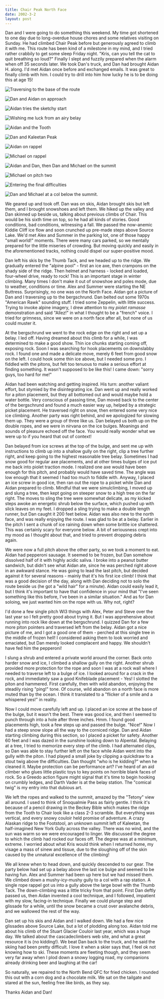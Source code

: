 ```yaml
---
title: Chair Peak North Face
date: 2002-3-2
layout: post
---
```


Dan and I were going to do something this weekend. My time got
shortened to one day due to long-overdue house chores and some
relatives visiting on Sunday. He had climbed Chair Peak before but
generously agreed to climb it with me. This route has been kind of a
milestone in my mind, and I tried rather crabbily to get some sleep
Friday night. "Kris, can you tell the cat to quit breathing so loud?"
Finally I slept and fuzzily prepared when the alarm when off 35
seconds later.  We took Dan's truck, and Dan had brought Aidan
H. along. I'd met Aidan once before and exchanged emails. It was great
to finally climb with him. I could try to drill into him how lucky he
is to be doing this at age 15!


![Traversing to the base of the route](images/articles/trips/2002/travstart.jpg)

![Dan and Aidan on approach](images/articles/trips/2002/onapproach.jpg)


![Aidan tries the sketchy start](images/articles/trips/2002/aidanlead.jpg)

![Wishing me luck from an airy belay](images/articles/trips/2002/cstpitch3.jpg)


![Aidan and the Tooth](images/articles/trips/2002/aidantop.jpg)


![Dan and Kaleetan Peak](images/articles/trips/2002/dantop.jpg)

![Aidan on rappel](images/articles/trips/2002/aidanrap.jpg)

![Michael on rappel](images/articles/trips/2002/rapgully.jpg)


![Aidan and Dan, then Dan and Michael on the summit](images/articles/trips/2002/summit.jpg)


![Michael on pitch two](images/articles/trips/2002/midpit.jpg)


![Entering the final difficulties](images/articles/trips/2002/lastpit.jpg)


![Dan and Michael at a col below the summit.](images/articles/trips/2002/atcol.jpg)


We geared up and took off. Dan was on skis, Aidan brought skis but
left them, and I brought snowshoes and left them. We hiked up the
valley and Dan skinned up beside us, talking about previous climbs of
Chair. This would be his sixth time on top, so he had all kinds of
stories. Good conditions, bad conditions, witnessing a fall. We passed
the now-anemic Kiddie Cliff ice flow and soon crunched up pre-made
steps above Source Lake. We'd met Alex and Summer in the parking lot,
one of those happy "small world!" moments. There were many cars
parked, so we mentally prepared for the little miseries of
crowding. But moving quickly and easily in the aforementioned tracks,
nothing could dispel our super-positive mood.


Dan left his skis by the Thumb Tack, and we headed up to the ridge. We
gradually entered the "alpine pool" - first an ice axe, then crampons
on the shady side of the ridge. Then helmet and harness - locked and
loaded, four-wheel drive, ready to rock! This is an important stage in
winter climbing. Many times I don't make it out of snowshoe and poles
mode, due to weather, conditions or time. Alex and Summer were
starting the NE Buttress. Surprisingly, no one was on the North Face.
Aidan got a picture of Dan and I traversing up to the bergschrund. Dan
belted out some 1970s "American Rawk" sounding stuff. I tried some
Zeppelin, with little success.  Trying to invoke alpine imagery, I
drew attention to my *piolet ramasse* demonstration and said "Allez!" in
what I thought to be a "french" voice. I tried for grimness, since we
were on a north face after all, but none of us could muster it.


At the bergschrund we went to the rock edge on the right and set up a
belay. I led off. Having dreamed about this climb for a while, I was
determined to make a good show.  Thin ice chunks starting coming off,
exposing rock. Soon I was searching for hook placements on downslabby
rock. I found one and made a delicate move, merely 6 feet from good
snow on the left. I could hook some thin ice above, but I needed some
pro. I fiddled with the pitons, but felt too tenuous to make a serious
effort at finding something. It wasn't supposed to be like this! I
came down: "sorry guys, too hard for me!"


Aidan had been watching and getting inspired. His turn: another
valiant effort, but stymied by the disintegrating ice. Dan went up and
really worked for a piton placement, but they all bottomed out and
would maybe hold a water bottle. Very conscious of passing time, Dan
moved back to the center of the bergschrund and found a much easier
way up, helped by a strategic picket placement. He traversed right on
snow, then entered some very nice ice climbing.  Another party was
right behind, and we apologized for slowing them up. They were a group
of three like us. Dan belayed us both up on the double ropes, and we
were in nirvana on the ice bulges. Moanings and sounds of pleasure
echoed off the face. You would really wonder what we were up to if you
heard that out of context!



Dan belayed from ice screws at the top of the bulge, and sent me up
with instructions to climb up into a shallow gully on the right, clip
a tree further right, and keep going to the highest reasonable tree
belay. Sometimes I had snow good for regular axe placements, and at
other times bulges of ice put me back into piolet traction mode. I
realized one axe would have been enough for this pitch, and probably
would have saved time. The angle was low enough that it seemed I had
too much to fiddle with. Anyway, I placed an ice screw in good ice,
then ran out the rope to a picket while Dan and Aidan prepared to
climb.  Mindful that we were simulclimbing, I moved up and slung a
tree, then kept going on steeper snow to a high tree on the far
right. The moves to sling the tree were somewhat delicate, as my
kicked steps awoke an energetic shrub below the surface, which pushed
up with slick leaves on my feet. I dropped a sling trying to make a
double length runner, but Dan caught it 200 feet below. Aidan was also
new to the north face, and was really enjoying the route.  I was glad
to be at a belay. Earlier in the pitch I sent a chunk of ice raining
down when some brittle ice shattered. This was certainly scary for
everyone below. A bit of seriousness crept into my mood as I thought
about that, and tried to prevent dropping debris again.


We were now a full pitch above the other party, so we took a moment to
eat. Aidan had pepperoni sausage. It seemed to be frozen, but Dan
somehow dissolved half of it with highly acidic saliva. I broke into a
peanut butter sandwich, but didn't see what Aidan ate, since he was
perched right above in an awkward stance. He was going to lead the
last pitch, but decided against it for several reasons - mainly that
it's his first ice climb! I think that was a good decision of the day,
along with Dan deciding not to solo the route beside us (he got a
"wild hair" for a minute). Aidan could easily lead it, but I think
it's important to have that confidence in your mind that "I've seen
something like this before, I've been in a similar situation." And as
for Dan soloing, we just wanted him on the rope with us. Why not,
right?


I'd done a few single pitch WI3 things with Alex, Peter and Steve over
the last year so I felt pretty good about trying it. But I was
apprehensive about running into rock like down at the bergschrund. I
quizzed Dan for a few more piton pointers and traversed left from the
belay. Aidan got a nice picture of me, and I got a good one of them -
perched at this single tree in the middle of frozen hell! I considered
asking them to look worried and emaciated, but Dan merely looked
complacent and happy. We shouldn't have fed him the pepperoni!


I slung a shrub and entered a private world around the corner. Back
onto harder snow and ice, I climbed a shallow gully on the
right. Another shrub provided more protection for the rope and soon I
was at a rock wall where I needed to traverse left to a bulge of
ice. I looked around for a crack in the rock, and immediately saw a
good Knifeblade placement - Yes! I slotted the piton and
hammered. First carefully, then with wild abandon, enjoying the
steadily rising "ping!" tone. Of course, wild abandon on a north face
is more muted than by the ocean. I think it translated to a "flicker
of a smile and a whispered yes!" in reality.


Now I could move carefully left and up. I placed an ice screw at the
base of the bulge, but it wasn't the best. There was good ice, and
then I seemed to punch through into a hole after three inches. Hmm. I
found good placements high, took a few steps up and passed the
bulge. "Nice!" Now I had a steep snow slope all the way to the
corniced ridge. Dan and Aidan starting climbing during this section,
so I placed a picket for safety. Another 60 feet and I was dazed in
the sunshine looking down to Alpental.  Belaying at a tree, I tried to
memorize every step of the climb. I had alternated clips, so Dan was
able to stay further left on the face while Aidan went into the gully
with the piton. I had played a small joke by clipping a quickdraw to a
stout twig above the difficulties. Dan thought "who is he kidding?"
when he cleaned it. Maybe protection can be performance art? I've
heard of an aid climber who glues little plastic toys to key points on
horrible blank faces of rock. So a Greedo action figure might signal
that it's time to begin hooking on crumbly ledges, and Darth Vader is
at the belay station. The "comical twig" is my entry into that dubious
art.


We left the ropes and walked to the summit, amazed by the "Tetony"
view all around. I used to think of Snoqualmie Pass as fairly
gentle. I think it's because of a pencil drawing in the Beckey Bible
which makes the ridge from the Tooth to Chair look like a class 2-3
scramble. But everything was vertical, and every snowy couloir held
promise of adventure. A crazy Alaskan ridge to the Footstool, an
unknown summit left of Kaleetan, the half-imagined New York Gully
across the valley. There was no wind, and the sun was warm so we were
encouraged to linger. We discussed the degree to which the climb had
rocked our faces off. The degree was at a minimum, extreme. I worried
about what Kris would think when I returned home, my visage a mass of
sinew and tissue, due to the sloughing off of the skin caused by the
unnatural excellence of the climbing!


We all knew when to head down, and quickly descended to our gear. The
party below had set up a belay above the last ice bulge and seemed to
be having fun. Alex and Summer had been up here but we had missed
them. We climbed down a mushy-icy-mushy gully to a col with a rap
station. A single rope rappel got us into a gully above the large bowl
with the Thumb Tack. The down-climbing was a little tricky from that
point. First Dan deftly passed us, then Aidan invented a cool
technique, and I followed, impatient with my slow, facing-in
technique. Finally we could plunge step and glissade for a while,
until the snow became a crust over avalanche debris, and we wallowed
the rest of the way.


Dan set up his skis and Aidan and I walked down. We had a few nice
glissades above Source Lake, but a lot of plodding along too. Aidan
told me about his climb of the Stuart Glacier Couloir last year, which
was a huge day. We talked about the cascadeclimbers web site, and what
a great resource it is (no kidding!). We beat Dan back to the truck,
and he said the skiing had been pretty difficult. I love it when a
skier says that, I feel ok not knowing how to ski. These moments are
fleeting though, and they seem very far away when I plod down a snowy
logging road, my companions already drinking beer and laughing at the
car!


So naturally, we repaired to the North Bend QFC for fried chicken. I
rounded this out with a corn dog and a chocolate milk. We sat on the
tailgate and stared at the sun, feeling free like birds, as they say.


Thanks Aidan and Dan!


